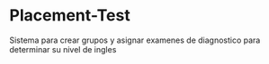 # Placement-Test
Sistema para crear grupos y asignar examenes de diagnostico para determinar su nivel de ingles
